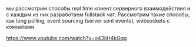 мы рассмотрим способы real time клиент серверного взаимодействия и с каждым из них разработаем fullstack чат. Рассмотрим такие способы, как long polling, event sourcing (server sent events), websockets с комнатами

https://www.youtube.com/watch?v=o43iiH4kGqg
